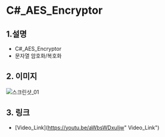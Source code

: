 # C#_AES_Encryptor
## 1.설명
* C#_AES_Encryptor
* 문자열 암호화/복호화
## 2. 이미지
![스크린샷_01](http://postfiles15.naver.net/MjAxOTA1MDZfMTE0/MDAxNTU3MTQ1MzkxOTkw.vDPs4A3P8sjGK6nqXbr6XCcl79ZFAZvV0yzn0L7y-Ykg.aVgtMHqUyJKq2bAM-WkUobKDcdZ5AY3RxSglb7I4tL0g.PNG.gaebhi/enc_screenshot01.png?type=w1 "screenshot_01")
## 3. 링크
* [Video_Link](https://youtu.be/aWbsWDxuIjw" Video_Link")


